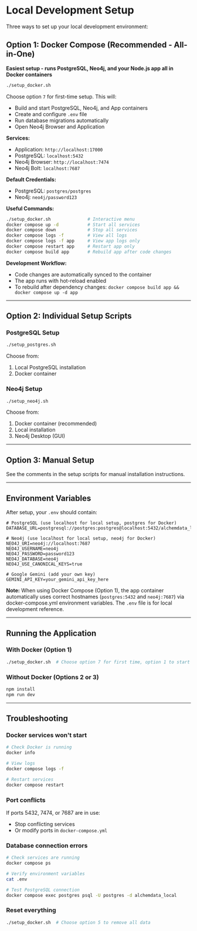 # Local Development Setup

Three ways to set up your local development environment:

## Option 1: Docker Compose (Recommended - All-in-One)

**Easiest setup - runs PostgreSQL, Neo4j, and your Node.js app all in Docker containers**

```bash
./setup_docker.sh
```

Choose option `7` for first-time setup. This will:
- Build and start PostgreSQL, Neo4j, and App containers
- Create and configure `.env` file
- Run database migrations automatically
- Open Neo4j Browser and Application

**Services:**
- Application: `http://localhost:17000`
- PostgreSQL: `localhost:5432`
- Neo4j Browser: `http://localhost:7474`
- Neo4j Bolt: `localhost:7687`

**Default Credentials:**
- PostgreSQL: `postgres/postgres`
- Neo4j: `neo4j/password123`

**Useful Commands:**
```bash
./setup_docker.sh              # Interactive menu
docker compose up -d           # Start all services
docker compose down            # Stop all services
docker compose logs -f         # View all logs
docker compose logs -f app     # View app logs only
docker compose restart app     # Restart app only
docker compose build app       # Rebuild app after code changes
```

**Development Workflow:**
- Code changes are automatically synced to the container
- The app runs with hot-reload enabled
- To rebuild after dependency changes: `docker compose build app && docker compose up -d app`

---

## Option 2: Individual Setup Scripts

### PostgreSQL Setup
```bash
./setup_postgres.sh
```

Choose from:
1. Local PostgreSQL installation
2. Docker container

### Neo4j Setup
```bash
./setup_neo4j.sh
```

Choose from:
1. Docker container (recommended)
2. Local installation
3. Neo4j Desktop (GUI)

---

## Option 3: Manual Setup

See the comments in the setup scripts for manual installation instructions.

---

## Environment Variables

After setup, your `.env` should contain:

```env
# PostgreSQL (use localhost for local setup, postgres for Docker)
DATABASE_URL=postgresql://postgres:postgres@localhost:5432/alchemdata_local

# Neo4j (use localhost for local setup, neo4j for Docker)
NEO4J_URI=neo4j://localhost:7687
NEO4J_USERNAME=neo4j
NEO4J_PASSWORD=password123
NEO4J_DATABASE=neo4j
NEO4J_USE_CANONICAL_KEYS=true

# Google Gemini (add your own key)
GEMINI_API_KEY=your_gemini_api_key_here
```

**Note:** When using Docker Compose (Option 1), the app container automatically uses correct hostnames (`postgres:5432` and `neo4j:7687`) via docker-compose.yml environment variables. The `.env` file is for local development reference.

---

## Running the Application

### With Docker (Option 1)
```bash
./setup_docker.sh  # Choose option 7 for first time, option 1 to start
```

### Without Docker (Options 2 or 3)
```bash
npm install
npm run dev
```

---

## Troubleshooting

### Docker services won't start
```bash
# Check Docker is running
docker info

# View logs
docker compose logs -f

# Restart services
docker compose restart
```

### Port conflicts
If ports 5432, 7474, or 7687 are in use:
- Stop conflicting services
- Or modify ports in `docker-compose.yml`

### Database connection errors
```bash
# Check services are running
docker compose ps

# Verify environment variables
cat .env

# Test PostgreSQL connection
docker compose exec postgres psql -U postgres -d alchemdata_local
```

### Reset everything
```bash
./setup_docker.sh  # Choose option 5 to remove all data
```